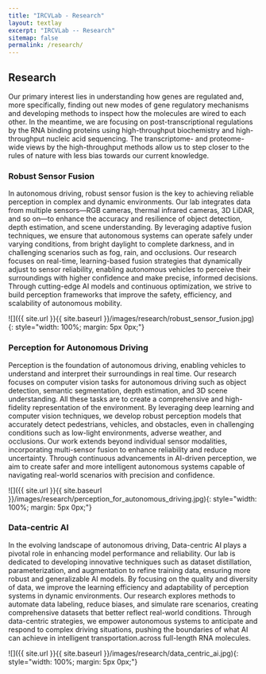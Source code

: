 ```yaml
---
title: "IRCVLab - Research"
layout: textlay
excerpt: "IRCVLab -- Research"
sitemap: false
permalink: /research/
---
```


## Research

Our primary interest lies in understanding how genes are regulated and,
more specifically, finding out new modes of gene regulatory mechanisms
and developing methods to inspect how the molecules are wired to
each other. In the meantime, we are focusing on post-transcriptional
regulations by the RNA binding proteins using high-throughput biochemistry
and high-throughput nucleic acid sequencing. The transcriptome- and
proteome-wide views by the high-throughput methods allow us to step
closer to the rules of nature with less bias towards our current
knowledge.

### Robust Sensor Fusion

In autonomous driving, robust sensor fusion is the key to achieving reliable perception in complex and dynamic environments. Our lab integrates data from multiple sensors—RGB cameras, thermal infrared cameras, 3D LiDAR, and so on—to enhance the accuracy and resilience of object detection, depth estimation, and scene understanding. By leveraging adaptive fusion techniques, we ensure that autonomous systems can operate safely under varying conditions, from bright daylight to complete darkness, and in challenging scenarios such as fog, rain, and occlusions. Our research focuses on real-time, learning-based fusion strategies that dynamically adjust to sensor reliability, enabling autonomous vehicles to perceive their surroundings with higher confidence and make precise, informed decisions. Through cutting-edge AI models and continuous optimization, we strive to build perception frameworks that improve the safety, efficiency, and scalability of autonomous mobility.

![]({{ site.url }}{{ site.baseurl }}/images/research/robust_sensor_fusion.jpg){: style="width: 100%; margin: 5px 0px;"}



### Perception for Autonomous Driving

Perception is the foundation of autonomous driving, enabling vehicles to understand and interpret their surroundings in real time. Our research focuses on computer vision tasks for autonomous driving such as object detection, semantic segmentation, depth estimation, and 3D scene understanding. All these tasks are to create a comprehensive and high-fidelity representation of the environment. By leveraging deep learning and computer vision techniques, we develop robust perception models that accurately detect pedestrians, vehicles, and obstacles, even in challenging conditions such as low-light environments, adverse weather, and occlusions. Our work extends beyond individual sensor modalities, incorporating multi-sensor fusion to enhance reliability and reduce uncertainty. Through continuous advancements in AI-driven perception, we aim to create safer and more intelligent autonomous systems capable of navigating real-world scenarios with precision and confidence.

![]({{ site.url }}{{ site.baseurl }}/images/research/perception_for_autonomous_driving.jpg){: style="width: 100%; margin: 5px 0px;"}


### Data-centric AI

In the evolving landscape of autonomous driving, Data-centric AI plays a pivotal role in enhancing model performance and reliability. Our lab is dedicated to developing innovative techniques such as dataset distillation, parameterization, and augmentation to refine training data, ensuring more robust and generalizable AI models. By focusing on the quality and diversity of data, we improve the learning efficiency and adaptability of perception systems in dynamic environments. Our research explores methods to automate data labeling, reduce biases, and simulate rare scenarios, creating comprehensive datasets that better reflect real-world conditions. Through data-centric strategies, we empower autonomous systems to anticipate and respond to complex driving situations, pushing the boundaries of what AI can achieve in intelligent transportation.across full-length RNA molecules.

![]({{ site.url }}{{ site.baseurl }}/images/research/data_centric_ai.jpg){: style="width: 100%; margin: 5px 0px;"}
